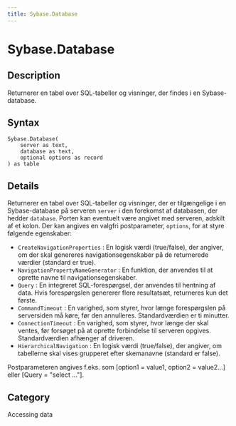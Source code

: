 ```yaml
---
title: Sybase.Database
---
```


# Sybase.Database


## Description

Returnerer en tabel over SQL-tabeller og visninger, der findes i en Sybase-database.


## Syntax

```powerquery
Sybase.Database(
    server as text,
    database as text,
    optional options as record
) as table
```


## Details

Returnerer en tabel over SQL-tabeller og visninger, der er tilgængelige i en Sybase-database på serveren <code>server</code> i den forekomst af databasen, der hedder <code>database</code>. Porten kan eventuelt være angivet med serveren, adskilt af et kolon. Der kan angives en valgfri postparameter, <code>options</code>, for at styre følgende egenskaber:    <ul><li><code>CreateNavigationProperties</code> : En logisk v&#230;rdi (true/false), der angiver, om der skal genereres navigationsegenskaber p&#229; de returnerede v&#230;rdier (standard er true).</li><li><code>NavigationPropertyNameGenerator</code> : En funktion, der anvendes til at oprette navne til navigationsegenskaber.</li><li><code>Query</code> : En integreret SQL-foresp&#248;rgsel, der anvendes til hentning af data. Hvis foresp&#248;rgslen genererer flere resultats&#230;t, returneres kun det f&#248;rste.</li><li><code>CommandTimeout</code> : En varighed, som styrer, hvor l&#230;nge foresp&#248;rgslen p&#229; serversiden m&#229; k&#248;re, f&#248;r den annulleres. Standardv&#230;rdien er ti minutter.</li><li><code>ConnectionTimeout</code> : En varighed, som styrer, hvor l&#230;nge der skal ventes, f&#248;r fors&#248;get p&#229; at oprette forbindelse til serveren opgives. Standardv&#230;rdien afh&#230;nger af driveren.</li><li><code>HierarchicalNavigation</code> : En logisk v&#230;rdi (true/false), der angiver, om tabellerne skal vises grupperet efter skemanavne (standard er false).</li></ul>    Postparameteren angives f.eks. som [option1 = value1, option2 = value2...] eller [Query = "select ..."].    



## Category
Accessing data
